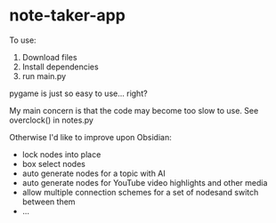 # note-taker-app

To use:
1. Download files
2. Install dependencies
3. run main.py

pygame is just so easy to use... right?

My main concern is that the code may become too slow to use. 
See overclock() in notes.py

Otherwise I'd like to improve upon Obsidian:
- lock nodes into place
- box select nodes
- auto generate nodes for a topic with AI
- auto generate nodes for YouTube video highlights and other media
- allow multiple connection schemes for a set of nodesand switch between them
- ...
